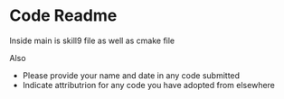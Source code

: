 # Code Readme

Inside main is skill9 file as well as cmake file

Also
- Please provide your name and date in any code submitted
- Indicate attributrion for any code you have adopted from elsewhere
